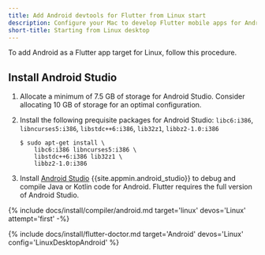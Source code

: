 ```yaml
---
title: Add Android devtools for Flutter from Linux start
description: Configure your Mac to develop Flutter mobile apps for Android.
short-title: Starting from Linux desktop
---
```


To add Android as a Flutter app target for Linux, follow this procedure.

## Install Android Studio

1. Allocate a minimum of 7.5 GB of storage for Android Studio.
   Consider allocating 10 GB of storage for an optimal configuration.

1. Install the following prequisite packages for Android Studio:
    `libc6:i386`, `libncurses5:i386`, `libstdc++6:i386`, `lib32z1`, `libbz2-1.0:i386`

    ```terminal
    $ sudo apt-get install \
        libc6:i386 libncurses5:i386 \
        libstdc++6:i386 lib32z1 \
        libbz2-1.0:i386
    ```

1. Install [Android Studio][] {{site.appmin.android_studio}} to debug and compile
   Java or Kotlin code for Android.
   Flutter requires the full version of Android Studio.

{% include docs/install/compiler/android.md
   target='linux'
   devos='Linux'
   attempt='first' -%}

{% include docs/install/flutter-doctor.md
   target='Android'
   devos='Linux'
   config='LinuxDesktopAndroid' %}

[Android Studio]: https://developer.android.com/studio/install#linux
